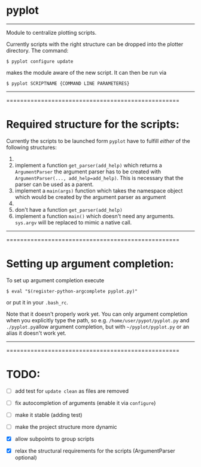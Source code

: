 # pyplot
-------------------------
Module to centralize plotting scripts.

Currently scripts with the right structure can be dropped into the plotter directory.
The command:

    $ pyplot configure update

makes the module aware of the new script.
It can then be run via

    $ pyplot SCRIPTNAME {COMMAND LINE PARAMETERES}
-------------------------
==================================================
# Required structure for the scripts:

Currently the scripts to be launched form `pyplot` have to fulfill *either* of the following structures:

1. 
  1. implement a function `get_parser(add_help)` which returns a `ArgumentParser` the argument parser 
        has to be created with `ArgumentParser(..., add_help=add_help)`. This is necessary that the parser 
        can be used as a parent.
  2. implement a `main(args)` function which takes the namespace object which would be created by the 
        argument parser as argument
2. 
  1. don't have a function `get_parser(add_help)`
  2. implement a function `main()` which doesn't need any arguments. `sys.argv` will be replaced 
     to mimic a native call.

-------------------------
==================================================
# Setting up argument completion:

To set up argument completion execute

    $ eval "$(register-python-argcomplete pyplot.py)"

or put it in your `.bash_rc`.

Note that it doesn't properly work yet. You can only argument completion when you explicitly type the path,
so e.g. `/home/user/pypot/pyplot.py` and `./pyplot.py`allow argument completion, but with `~/pyplot/pyplot.py`
or an alias it doesn't work yet.

-------------------------
==================================================
# TODO:

 - [ ] add test for `update clean` as files are removed
 - [ ] fix autocompletion of arguments (enable it via `configure`)
 - [ ] make it stable (adding test)
 - [ ] make the project structure more dynamic
 - [x] allow subpoints to group scripts
 - [x] relax the structural requirements for the scripts (ArgumentParser optional)

